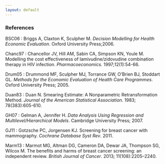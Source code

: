 ```yaml
---
layout: default
---
```

### References
BSC06 <a name="BSC06"></a>
: Briggs A, Claxton K, Sculpher M. *Decision Modelling for Health Economic Evaluation*. Oxford University Press;2006.

Chanc97 <a name="Chanc97"></a>
: Chancellor JV, Hill AM, Sabin CA, Simpson KN, Youle M. Modelling the cost effectiveness of lamivudine/zidovudine combination therapy in HIV infection. *Pharmacoeconomics*. 1997;12(1):54-66.

Drum05 <a name="Drum05"></a>
: Drummond MF, Sculpher MJ, Torrance GW, O’Brien BJ, Stoddart GL. *Methods for the Economic Evaluation of Health Care Programmes*. Oxford University Press; 2005.

Duan83 <a name="Duan83"></a>
:  Duan N. Smearing Estimate: A Nonparametric Retransformation Method. *Journal of the American Statistical Association*. 1983; 78(383):605-610.

GH07 <a name="GH07"></a>
:  Gelman A, Jennifer H. *Data Analysis Using Regression and Multilevel/Hierarchical Models*. Cambridge University Press; 2007.

GJ11 <a name="GJ11"></a>
:  Gotzsche PC, Jorgensen KJ. Screening for breast cancer with mammography. *Cochrane Database Syst Rev*. 2011.

Marm13 <a name="Marm13"></a>
:  Marmot MG, Altman DG, Cameron DA, Dewar JA, Thompson SG, Wilcox M. The benefits and harms of breast cancer screening: an independent review. *British Journal of Cancer*. 2013; 11(108):2205–2240.